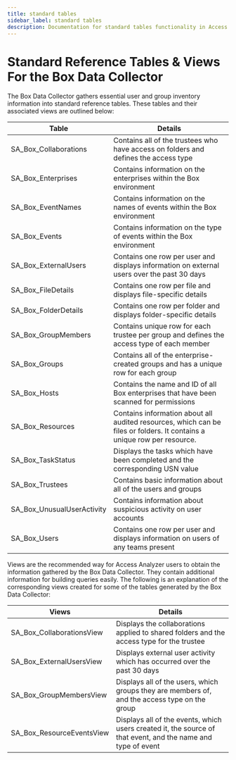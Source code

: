 ```yaml
---
title: standard tables
sidebar_label: standard tables
description: Documentation for standard tables functionality in Access Analyzer including configuration and usage information.
---
```


# Standard Reference Tables & Views For the Box Data Collector

The Box Data Collector gathers essential user and group inventory information into standard
reference tables. These tables and their associated views are outlined below:

| Table                      | Details                                                                                                                 |
| -------------------------- | ----------------------------------------------------------------------------------------------------------------------- |
| SA_Box_Collaborations      | Contains all of the trustees who have access on folders and defines the access type                                     |
| SA_Box_Enterprises         | Contains information on the enterprises within the Box environment                                                      |
| SA_Box_EventNames          | Contains information on the names of events within the Box environment                                                  |
| SA_Box_Events              | Contains information on the type of events within the Box environment                                                   |
| SA_Box_ExternalUsers       | Contains one row per user and displays information on external users over the past 30 days                              |
| SA_Box_FileDetails         | Contains one row per file and displays file-specific details                                                            |
| SA_Box_FolderDetails       | Contains one row per folder and displays folder-specific details                                                        |
| SA_Box_GroupMembers        | Contains unique row for each trustee per group and defines the access type of each member                               |
| SA_Box_Groups              | Contains all of the enterprise-created groups and has a unique row for each group                                       |
| SA_Box_Hosts               | Contains the name and ID of all Box enterprises that have been scanned for permissions                                  |
| SA_Box_Resources           | Contains information about all audited resources, which can be files or folders. It contains a unique row per resource. |
| SA_Box_TaskStatus          | Displays the tasks which have been completed and the corresponding USN value                                            |
| SA_Box_Trustees            | Contains basic information about all of the users and groups                                                            |
| SA_Box_UnusualUserActivity | Contains information about suspicious activity on user accounts                                                         |
| SA_Box_Users               | Contains one row per user and displays information on users of any teams present                                        |

Views are the recommended way for Access Analyzer users to obtain the information gathered by the
Box Data Collector. They contain additional information for building queries easily. The following
is an explanation of the corresponding views created for some of the tables generated by the Box
Data Collector:

| Views                     | Details                                                                                                      |
| ------------------------- | ------------------------------------------------------------------------------------------------------------ |
| SA_Box_CollaborationsView | Displays the collaborations applied to shared folders and the access type for the trustee                    |
| SA_Box_ExternalUsersView  | Displays external user activity which has occurred over the past 30 days                                     |
| SA_Box_GroupMembersView   | Displays all of the users, which groups they are members of, and the access type on the group                |
| SA_Box_ResourceEventsView | Displays all of the events, which users created it, the source of that event, and the name and type of event |
